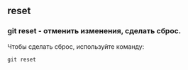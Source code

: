 ## reset

### **git reset** - отменить изменения, сделать сброс.


Чтобы сделать сброс, используйте команду:
```bash=
git reset
```